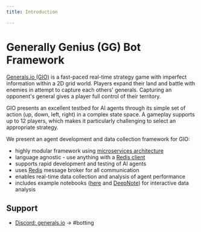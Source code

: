 ```yaml
---
title: Introduction

---
```



# Generally Genius (GG) Bot Framework

[Generals.io (GIO)](https://generals.io/) is a fast-paced real-time strategy game with imperfect information within a 2D grid world. Players expand their land and battle with enemies in attempt to capture each others' generals. Capturing an opponent's general gives a player full control of their territory.

GIO presents an excellent testbed for AI agents through its simple set of action (up, down, left, right) in a complex state space. A gameplay supports up to 12 players, which makes it particularly challenging to select an appropriate strategy.

We present an agent development and data collection framework for GIO:
- highly modular framework using [microservices architecture](https://microservices.io/)
- language agnostic - use anything with a [Redis client](https://redis.io/resources/clients/)
- supports rapid development and testing of AI agents
- uses [Redis](https://redis.io/) message broker for all communication
- enables real-time data collection and analysis of agent performance
- includes example notebooks ([here](gg-analysis.ipynb) and [DeepNote](https://deepnote.com/workspace/insights-island-2232debf-8efe-49d0-80d9-20d155a36301/project/generalsio-analysis-51d1567e-7054-4223-9aa2-98354e1dc291/notebook/fetch-and-plot-f69012bef9f04e27aae6a600cd811276)) for interactive data analysis


## Support

- [Discord: generals.io](https://discord.com/invite/QP63V5Y) -> #botting
